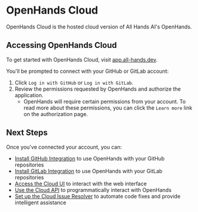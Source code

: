 # OpenHands Cloud

OpenHands Cloud is the hosted cloud version of All Hands AI's OpenHands.

## Accessing OpenHands Cloud

To get started with OpenHands Cloud, visit [app.all-hands.dev](https://app.all-hands.dev).

You'll be prompted to connect with your GitHub or GitLab account:

1. Click `Log in with GitHub` or `Log in with GitLab`.
2. Review the permissions requested by OpenHands and authorize the application.
   - OpenHands will require certain permissions from your account. To read more about these permissions,
     you can click the `Learn more` link on the authorization page.

## Next Steps

Once you've connected your account, you can:

- [Install GitHub Integration](./github-installation.md) to use OpenHands with your GitHub repositories
- [Install GitLab Integration](./gitlab-installation.md) to use OpenHands with your GitLab repositories
- [Access the Cloud UI](./cloud-ui.md) to interact with the web interface
- [Use the Cloud API](./cloud-api.md) to programmatically interact with OpenHands
- [Set up the Cloud Issue Resolver](./cloud-issue-resolver.md) to automate code fixes and provide intelligent assistance
